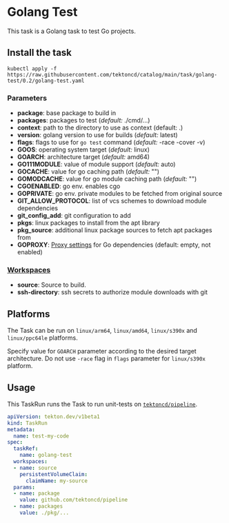 # Golang Test

This task is a Golang task to test Go projects.

## Install the task

```
kubectl apply -f https://raw.githubusercontent.com/tektoncd/catalog/main/task/golang-test/0.2/golang-test.yaml
```

### Parameters

* **package**: base package to build in
* **packages**: packages to test (_default:_ ./cmd/...)
* **context**: path to the directory to use as context (default: .)
* **version**: golang version to use for builds (_default:_ latest)
* **flags**: flags to use for `go test` command (_default:_ -race -cover -v)
* **GOOS**: operating system target (_default:_ linux)
* **GOARCH**: architecture target (_default:_ amd64)
* **GO111MODULE**: value of module support (_default:_ auto)
* **GOCACHE**: value for go caching path (_default:_ "")
* **GOMODCACHE**: value for go module caching path (_default:_ "")
* **CGOENABLED**: go env. enables cgo
* **GOPRIVATE**: go env. private modules to be fetched from original source
* **GIT_ALLOW_PROTOCOL**: list of vcs schemes to download module dependencies
* **git_config_add**: git configuration to add
* **pkgs**: linux packages to install from the apt library
* **pkg_source**: additional linux package sources to fetch apt packages from
* **GOPROXY**: [Proxy settings](https://go.dev/ref/mod#goproxy-protocol) for Go dependencies (default: empty, not enabled)


### [Workspaces](https://github.com/tektoncd/pipeline/blob/main/docs/workspaces.md)

* **source**: Source to build.
* **ssh-directory**: ssh secrets to authorize module downloads with git

## Platforms

The Task can be run on `linux/arm64`, `linux/amd64`, `linux/s390x` and `linux/ppc64le` platforms.

Specify value for `GOARCH` parameter according to the desired target architecture.
Do not use `-race` flag in `flags` parameter for `linux/s390x` platform.

## Usage

This TaskRun runs the Task to run unit-tests on
[`tektoncd/pipeline`](https://github.com/tektoncd/pipeline).

```yaml
apiVersion: tekton.dev/v1beta1
kind: TaskRun
metadata:
  name: test-my-code
spec:
  taskRef:
    name: golang-test
  workspaces:
  - name: source
    persistentVolumeClaim:
      claimName: my-source
  params:
  - name: package
    value: github.com/tektoncd/pipeline
  - name: packages
    value: ./pkg/...
```
